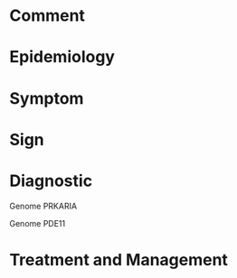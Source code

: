 # Comment

# Epidemiology

# Symptom

# Sign

# Diagnostic

Genome PRKARIA

Genome PDE11

# Treatment and Management
